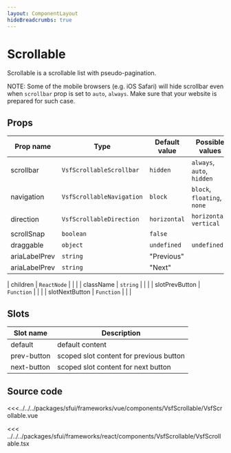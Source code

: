```yaml
---
layout: ComponentLayout
hideBreadcrumbs: true
---
```


# Scrollable

Scrollable is a scrollable list with pseudo-pagination.

NOTE: Some of the mobile browsers (e.g. iOS Safari) will hide scrollbar even when `scrollbar` prop is set to `auto`, `always`. Make sure that your website is prepared for such case.

<Generate />

## Props

| Prop name     | Type                  | Default value | Possible values             |
| ------------- | --------------------- | ------------- | --------------------------- |
| scrollbar     | `VsfScrollableScrollbar`  | `hidden`      | `always`, `auto`, `hidden`  |
| navigation    | `VsfScrollableNavigation` | `block`       | `block`, `floating`, `none` |
| direction     | `VsfScrollableDirection`  | `horizontal`  | `horizontal`, `vertical`    |
| scrollSnap    | `boolean`             | `false`       |                             |
| draggable     | `object`              | `undefined`   | `undefined`                 |
| ariaLabelPrev | `string`              | "Previous"    |                             |
| ariaLabelPrev | `string`              | "Next"        |                             |
<!-- react -->
| children | `ReactNode` | | |
| className | `string` | | |
| slotPrevButton | `Function` | | |
| slotNextButton | `Function` | | |
<!-- end react -->

<!-- vue -->
## Slots

| Slot name   | Description                             |
| ----------- | --------------------------------------- |
| default     | default content                         |
| prev-button | scoped slot content for previous button |
| next-button | scoped slot content for next button     |
<!-- end vue -->

## Source code

<!-- vue -->
<<<../../../packages/sfui/frameworks/vue/components/VsfScrollable/VsfScrollable.vue
<!-- end vue -->
<!-- react -->
<<< ../../../packages/sfui/frameworks/react/components/VsfScrollable/VsfScrollable.tsx
<!-- end react -->
